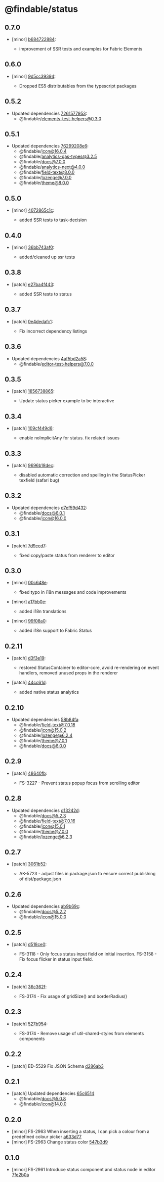 # @findable/status

## 0.7.0
- [minor] [b684722884](https://github.com/fnamazing/uiKit/commits/b684722884):

  - improvement of SSR tests and examples for Fabric Elements

## 0.6.0
- [minor] [9d5cc39394](https://github.com/fnamazing/uiKit/commits/9d5cc39394):

  - Dropped ES5 distributables from the typescript packages

## 0.5.2
- Updated dependencies [7261577953](https://github.com/fnamazing/uiKit/commits/7261577953):
  - @findable/elements-test-helpers@0.3.0

## 0.5.1
- Updated dependencies [76299208e6](https://github.com/fnamazing/uiKit/commits/76299208e6):
  - @findable/icon@16.0.4
  - @findable/analytics-gas-types@3.2.5
  - @findable/docs@7.0.0
  - @findable/analytics-next@4.0.0
  - @findable/field-text@8.0.0
  - @findable/lozenge@7.0.0
  - @findable/theme@8.0.0

## 0.5.0
- [minor] [4072865c1c](https://github.com/fnamazing/uiKit/commits/4072865c1c):

  - added SSR tests to task-decision

## 0.4.0
- [minor] [36bb743af0](https://github.com/fnamazing/uiKit/commits/36bb743af0):

  - added/cleaned up ssr tests

## 0.3.8
- [patch] [e27ba4f443](https://github.com/fnamazing/uiKit/commits/e27ba4f443):

  - added SSR tests to status

## 0.3.7
- [patch] [0e4dedafc1](https://github.com/fnamazing/uiKit/commits/0e4dedafc1):

  - Fix incorrect dependency listings

## 0.3.6
- Updated dependencies [4af5bd2a58](https://github.com/fnamazing/uiKit/commits/4af5bd2a58):
  - @findable/editor-test-helpers@7.0.0

## 0.3.5
- [patch] [1856738865](https://github.com/fnamazing/uiKit/commits/1856738865):

  - Update status picker example to be interactive

## 0.3.4
- [patch] [109cf449d6](https://github.com/fnamazing/uiKit/commits/109cf449d6):

  - enable noImplicitAny for status. fix related issues

## 0.3.3
- [patch] [9696b18dec](https://github.com/fnamazing/uiKit/commits/9696b18dec):

  - disabled automatic correction and spelling in the StatusPicker texfield (safari bug)

## 0.3.2
- Updated dependencies [d7ef59d432](https://github.com/fnamazing/uiKit/commits/d7ef59d432):
  - @findable/docs@6.0.1
  - @findable/icon@16.0.0

## 0.3.1
- [patch] [7d9ccd7](https://github.com/fnamazing/uiKit/commits/7d9ccd7):

  - fixed copy/paste status from renderer to editor

## 0.3.0
- [minor] [00c648e](https://github.com/fnamazing/uiKit/commits/00c648e):

  - fixed typo in i18n messages and code improvements
- [minor] [a17bb0e](https://github.com/fnamazing/uiKit/commits/a17bb0e):

  - added i18n translations
- [minor] [99f08a0](https://github.com/fnamazing/uiKit/commits/99f08a0):

  - added i18n support to Fabric Status

## 0.2.11
- [patch] [d3f3e19](https://github.com/fnamazing/uiKit/commits/d3f3e19):

  - restored StatusContainer to editor-core, avoid re-rendering on event handlers, removed unused props in the renderer
- [patch] [44cc61d](https://github.com/fnamazing/uiKit/commits/44cc61d):

  - added native status analytics

## 0.2.10
- Updated dependencies [58b84fa](https://github.com/fnamazing/uiKit/commits/58b84fa):
  - @findable/field-text@7.0.18
  - @findable/icon@15.0.2
  - @findable/lozenge@6.2.4
  - @findable/theme@7.0.1
  - @findable/docs@6.0.0

## 0.2.9
- [patch] [48640fb](https://github.com/fnamazing/uiKit/commits/48640fb):

  - FS-3227 - Prevent status popup focus from scrolling editor

## 0.2.8
- Updated dependencies [d13242d](https://github.com/fnamazing/uiKit/commits/d13242d):
  - @findable/docs@5.2.3
  - @findable/field-text@7.0.16
  - @findable/icon@15.0.1
  - @findable/theme@7.0.0
  - @findable/lozenge@6.2.3

## 0.2.7
- [patch] [3061b52](https://github.com/fnamazing/uiKit/commits/3061b52):

  - AK-5723 - adjust files in package.json to ensure correct publishing of dist/package.json

## 0.2.6
- Updated dependencies [ab9b69c](https://github.com/fnamazing/uiKit/commits/ab9b69c):
  - @findable/docs@5.2.2
  - @findable/icon@15.0.0

## 0.2.5
- [patch] [d518ce0](https://github.com/fnamazing/uiKit/commits/d518ce0):

  - FS-3118 - Only focus status input field on initial insertion. FS-3158 - Fix focus flicker in status input field.

## 0.2.4
- [patch] [36c362f](https://github.com/fnamazing/uiKit/commits/36c362f):

  - FS-3174 - Fix usage of gridSize() and borderRadius()

## 0.2.3
- [patch] [527b954](https://github.com/fnamazing/uiKit/commits/527b954):

  - FS-3174 - Remove usage of util-shared-styles from elements components

## 0.2.2
- [patch] ED-5529 Fix JSON Schema [d286ab3](https://github.com/fnamazing/uiKit/commits/d286ab3)

## 0.2.1
- [patch] Updated dependencies [65c6514](https://github.com/fnamazing/uiKit/commits/65c6514)
  - @findable/docs@5.0.8
  - @findable/icon@14.0.0

## 0.2.0
- [minor] FS-2963 When inserting a status, I can pick a colour from a predefined colour picker [a633d77](https://github.com/fnamazing/uiKit/commits/a633d77)
- [minor] FS-2963 Change status color [547b3d9](https://github.com/fnamazing/uiKit/commits/547b3d9)

## 0.1.0
- [minor] FS-2961 Introduce status component and status node in editor [7fe2b0a](https://github.com/fnamazing/uiKit/commits/7fe2b0a)
